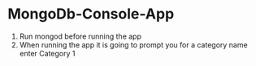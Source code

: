 # MongoDb-Console-App

1. Run mongod before running the app
2. When running the app it is going to prompt you for a category name enter Category 1
